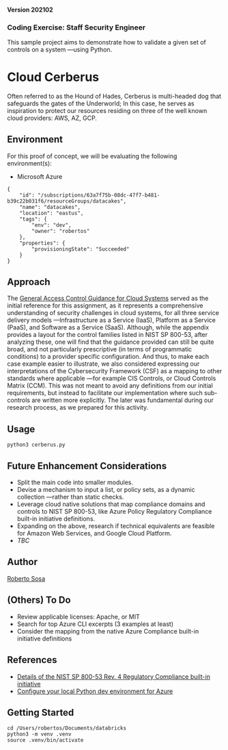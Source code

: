 #### Version 202102
### Coding Exercise: Staff Security Engineer

This sample project aims to demonstrate how to validate a given set of controls on a system —using Python.

# Cloud Cerberus
Often referred to as the Hound of Hades, Cerberus is multi-headed dog that safeguards the gates of the Underworld; In this case, he serves as inspiration to protect our resources residing on three of the well known cloud providers: AWS, AZ, GCP.

## Environment 
For this proof of concept, we will be evaluating the following environment(s):

- Microsoft Azure
```
{
    "id": "/subscriptions/63a7f75b-08dc-47f7-b481-b39c22b031f6/resourceGroups/datacakes",
    "name": "datacakes",
    "location": "eastus",
    "tags": {
        "env": "dev",
        "owner": "robertos"
    },
    "properties": {
        "provisioningState": "Succeeded"
    }
}
```

## Approach
The [General Access Control Guidance for Cloud Systems](https://csrc.nist.gov/publications/detail/sp/800-210/final) served as the initial reference for this assignment, as it represents a comprehensive understanding of security challenges in cloud systems, for all three service delivery models —Infrastructure as a Service (IaaS), Platform as a Service (PaaS), and Software as a Service (SaaS). Although, while the appendix provides a layout for the control families listed in NIST SP 800-53, after analyzing these, one will find that the guidance provided can still be quite broad, and not particularly prescriptive (in terms of programmatic conditions) to a provider specific configuration. And thus, to make each case example easier to illustrate, we also considered expressing our interpretations of the Cybersecurity Framework (CSF) as a mapping to other standards where applicable —for example CIS Controls, or Cloud Controls Matrix (CCM). This was not meant to avoid any definitions from our initial requirements, but instead to facilitate our implementation where such sub-controls are written more explicitly. The later was fundamental during our research process, as we prepared for this activity.

## Usage
`python3 cerberus.py`

## Future Enhancement Considerations
- Split the main code into smaller modules.
- Devise a mechanism to input a list, or policy sets, as a dynamic collection —rather than static checks.
- Leverage cloud native solutions that map compliance domains and controls to NIST SP 800-53, like Azure Policy Regulatory Compliance built-in initiative definitions.
- Expanding on the above, research if technical equivalents are feasible for Amazon Web Services, and Google Cloud Platform.
- _TBC_

## Author
[Roberto Sosa](https://github.com/SuperTonic09)

## (Others) To Do
- Review applicable licenses: Apache, or MIT
- Search for top Azure CLI excerpts (3 examples at least)
- Consider the mapping from the native Azure Compliance built-in initiative definitions

## References
- [Details of the NIST SP 800-53 Rev. 4 Regulatory Compliance built-in initiative](https://docs.microsoft.com/en-us/azure/governance/policy/samples/nist-sp-800-53-r4)
- [Configure your local Python dev environment for Azure](https://docs.microsoft.com/en-us/azure/developer/python/configure-local-development-environment?tabs=cmd)

## Getting Started
```
cd /Users/robertos/Documents/databricks
python3 -m venv .venv 
source .venv/bin/activate
```
